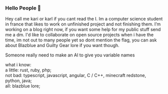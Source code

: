 <!--
**ElKaribooSama/ElKariboosama** is a ✨ _special_ ✨ repository because its `README.md` (this file) appears on your GitHub profile.

Here are some ideas to get you started:

- 🔭 I’m currently working on ...
- 🌱 I’m currently learning ...
- 👯 I’m looking to collaborate on ...
- 🤔 I’m looking for help with ...
- 💬 Ask me about ...
- 📫 How to reach me: ...
- 😄 Pronouns: ...
- ⚡ Fun fact: ...
-->

### Hello People 🔭

Hey call me kari or karl if you cant read the I.
Im a computer science student in france that likes to work on unfinished project and not finishing them.
I’m working on a blog right now, if you want some help for my public stuff send me a dm.
I'd like to collaborate on open source projects when i have the time, im not out to many people yet so dont mention the flag, you can ask
about Blazblue and Guilty Gear lore if you want though.

Someone really need to make an AI to give you variable names

what i know:\
  a little:
    rust,
    ruby,
    php;\
  not bad:
    typescript,
    javascript,
    angular,
    C / C++,
    minecraft redstone,
    python,
    java;\
  all:
    blazblue lore;
